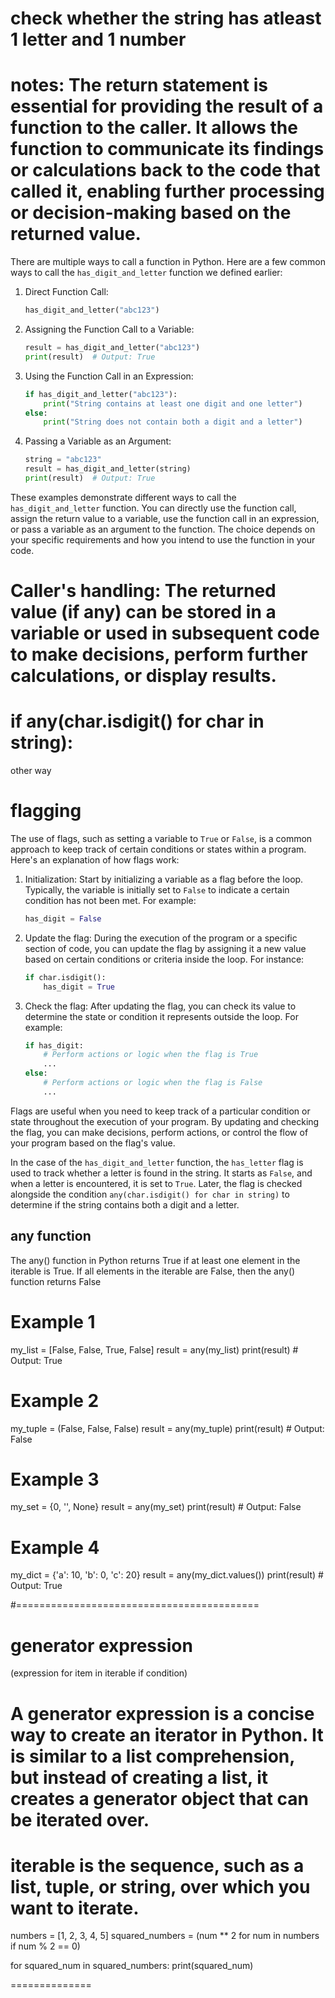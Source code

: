# check whether the string has atleast 1 letter and 1 number

# notes: The return statement is essential for providing the result of a function to the caller. It allows the function to communicate its findings or calculations back to the code that called it, enabling further processing or decision-making based on the returned value.

There are multiple ways to call a function in Python. Here are a few common ways to call the `has_digit_and_letter` function we defined earlier:

1. Direct Function Call:
   ```python
   has_digit_and_letter("abc123")
   ```

2. Assigning the Function Call to a Variable:
   ```python
   result = has_digit_and_letter("abc123")
   print(result)  # Output: True
   ```

3. Using the Function Call in an Expression:
   ```python
   if has_digit_and_letter("abc123"):
       print("String contains at least one digit and one letter")
   else:
       print("String does not contain both a digit and a letter")
   ```

4. Passing a Variable as an Argument:
   ```python
   string = "abc123"
   result = has_digit_and_letter(string)
   print(result)  # Output: True
   ```

These examples demonstrate different ways to call the `has_digit_and_letter` function. You can directly use the function call, assign the return value to a variable, use the function call in an expression, or pass a variable as an argument to the function. The choice depends on your specific requirements and how you intend to use the function in your code.

# Caller's handling: The returned value (if any) can be stored in a variable or used in subsequent code to make decisions, perform further calculations, or display results.

# if any(char.isdigit() for char in string):
other way

# flagging

 The use of flags, such as setting a variable to `True` or `False`, is a common approach to keep track of certain conditions or states within a program. Here's an explanation of how flags work:

1. Initialization: Start by initializing a variable as a flag before the loop. Typically, the variable is initially set to `False` to indicate a certain condition has not been met. For example:
   ```python
   has_digit = False
   ```

2. Update the flag: During the execution of the program or a specific section of code, you can update the flag by assigning it a new value based on certain conditions or criteria inside the loop. For instance:
   ```python
   if char.isdigit():
       has_digit = True
   ```

3. Check the flag: After updating the flag, you can check its value to determine the state or condition it represents outside the loop. For example:
   ```python
   if has_digit:
       # Perform actions or logic when the flag is True
       ...
   else:
       # Perform actions or logic when the flag is False
       ...
   ```

Flags are useful when you need to keep track of a particular condition or state throughout the execution of your program. By updating and checking the flag, you can make decisions, perform actions, or control the flow of your program based on the flag's value.

In the case of the `has_digit_and_letter` function, the `has_letter` flag is used to track whether a letter is found in the string. It starts as `False`, and when a letter is encountered, it is set to `True`. Later, the flag is checked alongside the condition `any(char.isdigit() for char in string)` to determine if the string contains both a digit and a letter.

## any function

The any() function in Python returns True if at least one element in the iterable is True. If all elements in the iterable are False, then the any() function returns False

# Example 1
my_list = [False, False, True, False]
result = any(my_list)
print(result)  # Output: True

# Example 2
my_tuple = (False, False, False)
result = any(my_tuple)
print(result)  # Output: False

# Example 3
my_set = {0, '', None}
result = any(my_set)
print(result)  # Output: False

# Example 4
my_dict = {'a': 10, 'b': 0, 'c': 20}
result = any(my_dict.values())
print(result)  # Output: True

#==========================================
# generator expression

(expression for item in iterable if condition)
# A generator expression is a concise way to create an iterator in Python. It is similar to a list comprehension, but instead of creating a list, it creates a generator object that can be iterated over.

# iterable is the sequence, such as a list, tuple, or string, over which you want to iterate.


numbers = [1, 2, 3, 4, 5]
squared_numbers = (num ** 2 for num in numbers if num % 2 == 0)

for squared_num in squared_numbers:
    print(squared_num)

==============
